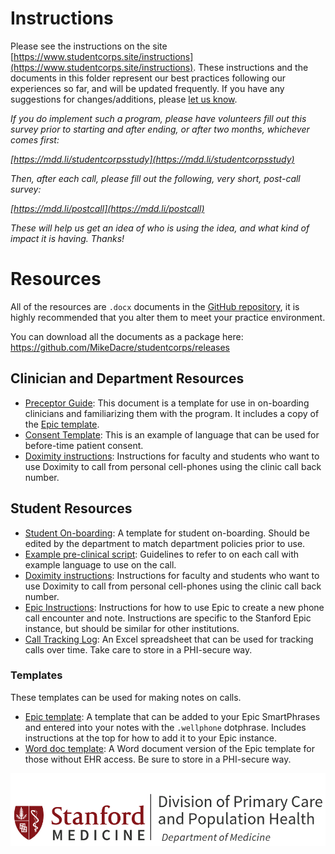 # Instructions

Please see the instructions on the site [https://www.studentcorps.site/instructions](https://www.studentcorps.site/instructions). These instructions and the documents in this folder represent our best practices following our experiences so far, and will be updated frequently. If you have any suggestions for changes/additions, please [let us know](https://www.studentcorps.site/instructions/about/#contact).

*If you do implement such a program, please have volunteers fill out this survey prior to starting and after ending, or after two months, whichever comes first:*

*[https://mdd.li/studentcorpsstudy](https://mdd.li/studentcorpsstudy)*

*Then, after each call, please fill out the following, very short, post-call survey:*

*[https://mdd.li/postcall](https://mdd.li/postcall)*

*These will help us get an idea of who is using the idea, and what kind of impact it is having. Thanks!*

# Resources

All of the resources are `.docx` documents in the [GitHub repository](https://www.github.com/MikeDacre/studentcorps), it is highly recommended that you alter them to meet your practice environment.

You can download all the documents as a package here: https://github.com/MikeDacre/studentcorps/releases

## Clinician and Department Resources

- [Preceptor Guide](https://github.com/MikeDacre/studentcorps/blob/master/Resources/Clinician_Materials/Physician_Preceptor_Guide_Student_CORPS.docx): This document is a template for use in on-boarding clinicians and familiarizing them with the program. It includes a copy of the [Epic template](https://github.com/MikeDacre/studentcorps/blob/master/Resources/Templates/Epic_Note_Template.docx).
- [Consent Template](https://github.com/MikeDacre/studentcorps/blob/master/Resources/Clinician_Materials/Physician_Extender_Clincian_Consent.docx): This is an example of language that can be used for before-time patient consent.
- [Doximity instructions](https://github.com/MikeDacre/studentcorps/blob/master/Resources/Tech_Instructions/Doximity_Instructions.docx): Instructions for faculty and students who want to use Doximity to call from personal cell-phones using the clinic call back number.

## Student Resources

- [Student On-boarding](https://github.com/MikeDacre/studentcorps/blob/master/Resources/Student_Materials/Student_CORPS_On-Boarding.docx): A template for student on-boarding. Should be edited by the department to match department policies prior to use.
- [Example pre-clinical script](https://github.com/MikeDacre/studentcorps/blob/master/Resources/Student_Materials/Preclin_Guidelines_and_Script.docx): Guidelines to refer to on each call with example language to use on the call.
- [Doximity instructions](https://github.com/MikeDacre/studentcorps/blob/master/Resources/Tech_Instructions/Doximity_Instructions.docx): Instructions for faculty and students who want to use Doximity to call from personal cell-phones using the clinic call back number.
- [Epic Instructions](https://github.com/MikeDacre/studentcorps/blob/master/Resources/Tech_Instructions/Epic_for_Calls.docx): Instructions for how to use Epic to create a new phone call encounter and note. Instructions are specific to the Stanford Epic instance, but should be similar for other institutions.
- [Call Tracking Log](https://github.com/MikeDacre/studentcorps/blob/master/Resources/Templates/Call_Tracking_Log.xlsx): An Excel spreadsheet that can be used for tracking calls over time. Take care to store in a PHI-secure way.

### Templates

These templates can be used for making notes on calls.

- [Epic template](https://github.com/MikeDacre/studentcorps/blob/master/Resources/Templates/Epic_Note_Template.docx): A template that can be added to your Epic SmartPhrases and entered into your notes with the `.wellphone` dotphrase. Includes instructions at the top for how to add it to your Epic instance.
- [Word doc template](https://github.com/MikeDacre/studentcorps/blob/master/Resources/Templates/Call_Log_Note_Template.docx): A Word document version of the Epic template for those without EHR access. Be sure to store in a PHI-secure way.


![Stanford Division for Primary Care and Population Health](../pcph-official-logo.png)
